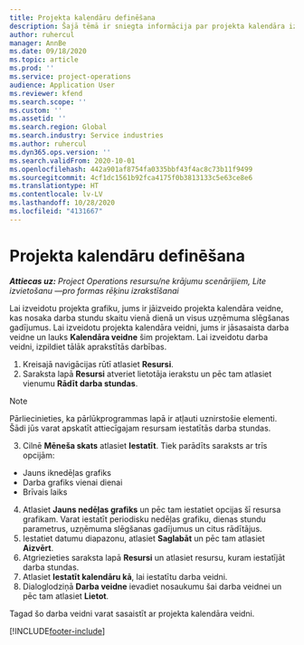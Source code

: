 ```yaml
---
title: Projekta kalendāru definēšana
description: Šajā tēmā ir sniegta informācija par projekta kalendāra izmantošanu, lai sekotu projekta grafikam.
author: ruhercul
manager: AnnBe
ms.date: 09/18/2020
ms.topic: article
ms.prod: ''
ms.service: project-operations
audience: Application User
ms.reviewer: kfend
ms.search.scope: ''
ms.custom: ''
ms.assetid: ''
ms.search.region: Global
ms.search.industry: Service industries
ms.author: ruhercul
ms.dyn365.ops.version: ''
ms.search.validFrom: 2020-10-01
ms.openlocfilehash: 442a901af8754fa0335bbf43f4ac8c73b11f9499
ms.sourcegitcommit: 4cf1dc1561b92fca4175f0b3813133c5e63ce8e6
ms.translationtype: HT
ms.contentlocale: lv-LV
ms.lasthandoff: 10/28/2020
ms.locfileid: "4131667"
---
```

# <a name="define-project-calendars"></a>Projekta kalendāru definēšana

_**Attiecas uz:** Project Operations resursu/ne krājumu scenārijiem, Lite izvietošanu —pro formas rēķinu izrakstīšanai_

Lai izveidotu projekta grafiku, jums ir jāizveido projekta kalendāra veidne, kas nosaka darba stundu skaitu vienā dienā un visus uzņēmuma slēgšanas gadījumus. Lai izveidotu projekta kalendāra veidni, jums ir jāsasaista darba veidne un lauks **Kalendāra veidne** šim projektam. Lai izveidotu darba veidni, izpildiet tālāk aprakstītās darbības.

1. Kreisajā navigācijas rūtī atlasiet **Resursi**. 
2. Saraksta lapā **Resursi** atveriet lietotāja ierakstu un pēc tam atlasiet vienumu **Rādīt darba stundas**.

  > [!NOTE]
  > Pārliecinieties, ka pārlūkprogrammas lapā ir atļauti uznirstošie elementi. Šādi jūs varat apskatīt attiecīgajam resursam iestatītās darba stundas.
  
3. Cilnē **Mēneša skats** atlasiet **Iestatīt**. Tiek parādīts saraksts ar trīs opcijām: 

  - Jauns iknedēļas grafiks
  - Darba grafiks vienai dienai
  - Brīvais laiks

4. Atlasiet **Jauns nedēļas grafiks** un pēc tam iestatiet opcijas šī resursa grafikam. Varat iestatīt periodisku nedēļas grafiku, dienas stundu parametrus, uzņēmuma slēgšanas gadījumus un citus rādītājus.
5. Iestatiet datumu diapazonu, atlasiet **Saglabāt** un pēc tam atlasiet **Aizvērt**. 
6. Atgriezieties saraksta lapā **Resursi** un atlasiet resursu, kuram iestatījāt darba stundas. 
7. Atlasiet **Iestatīt kalendāru kā**, lai iestatītu darba veidni. 
8. Dialoglodziņā **Darba veidne** ievadiet nosaukumu šai darba veidnei un pēc tam atlasiet **Lietot**. 

Tagad šo darba veidni varat sasaistīt ar projekta kalendāra veidni.


[!INCLUDE[footer-include](../includes/footer-banner.md)]